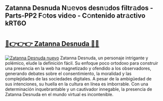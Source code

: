 ## Zatanna Desnuda N𝚞𝚎vos desn𝚞dos filtr𝚊dos - Parts-PP2 F𝚘tos vid𝚎o - C𝚘ntenido atr𝚊ctivo kRT6O

# <h2><a href="http://mb92v4.tromn.icu/?c=Zatanna+Desnuda">🔗👉👉👉 Zatanna Desnuda 🔗🔗</a></h2>

[![Zatanna Desnuda nuevo](https://i.imgur.com/pEAQMta.gif)](http://mb92v4.tromn.icu/?c=Zatanna+Desnuda)
Zatanna Desnuda, un personaje intrigante y polémico, elude la definición fácil. Su enfoque poco ortodoxo para construir una presencia en la web ha magnetizado y ofendido a los observadores, generando debates sobre el consentimiento, la moralidad y las complejidades de las sociedades digitales. A pesar de la ambigüedad de sus intenciones, su huella en la cultura en línea es imborrable. Con una determinación inquebrantable y un cautivador innegable, la presencia de Zatanna Desnuda en el mundo virtual es incontenible.

